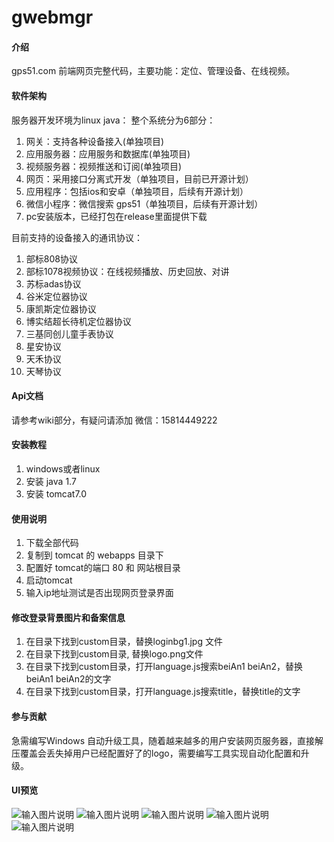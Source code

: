 # gwebmgr

#### 介绍
gps51.com 前端网页完整代码，主要功能：定位、管理设备、在线视频。

#### 软件架构
服务器开发环境为linux java：
整个系统分为6部分：

1. 网关：支持各种设备接入(单独项目)
2. 应用服务器：应用服务和数据库(单独项目)
3. 视频服务器：视频推送和订阅(单独项目)
4. 网页：采用接口分离式开发（单独项目，目前已开源计划）
5. 应用程序：包括ios和安卓（单独项目，后续有开源计划）
6. 微信小程序：微信搜索 gps51（单独项目，后续有开源计划）
7. pc安装版本，已经打包在release里面提供下载

目前支持的设备接入的通讯协议：

1. 部标808协议
2. 部标1078视频协议：在线视频播放、历史回放、对讲
3. 苏标adas协议
4. 谷米定位器协议
5. 康凯斯定位器协议
6. 博实结超长待机定位器协议
7. 三基同创儿童手表协议
8. 星安协议
9. 天禾协议
10. 天琴协议


#### Api文档
请参考wiki部分，有疑问请添加 微信：15814449222 

#### 安装教程

1.  windows或者linux
2.  安装 java 1.7
3.  安装 tomcat7.0

#### 使用说明

1.  下载全部代码
2.  复制到 tomcat 的 webapps 目录下
3.  配置好 tomcat的端口 80 和 网站根目录
4.  启动tomcat
5.  输入ip地址测试是否出现网页登录界面

#### 修改登录背景图片和备案信息
1. 在目录下找到custom目录，替换loginbg1.jpg 文件
2. 在目录下找到custom目录, 替换logo.png文件
3. 在目录下找到custom目录，打开language.js搜索beiAn1 beiAn2，替换beiAn1 beiAn2的文字
4. 在目录下找到custom目录，打开language.js搜索title，替换title的文字


#### 参与贡献

急需编写Windows 自动升级工具，随着越来越多的用户安装网页服务器，直接解压覆盖会丢失掉用户已经配置好了的logo，需要编写工具实现自动化配置和升级。 

#### UI预览
![输入图片说明](https://images.gitee.com/uploads/images/2020/1025/115221_5ed6a9d7_1763104.jpeg "login.jpg")
![输入图片说明](https://images.gitee.com/uploads/images/2020/1025/115252_b64d6a5e_1763104.jpeg "main.jpg")
![输入图片说明](https://images.gitee.com/uploads/images/2020/1025/115316_d59ef52b_1763104.jpeg "playing.jpeg")
![输入图片说明](https://images.gitee.com/uploads/images/2020/1025/115351_5d500877_1763104.jpeg "capture.jpg")
![输入图片说明](https://images.gitee.com/uploads/images/2020/1025/115804_2a70e4ba_1763104.jpeg "track.jpg")